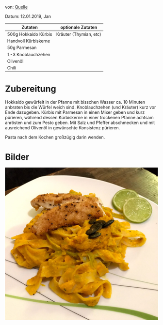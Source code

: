 von: [Quelle](https://deeskueche.de/2018/09/09/kuerbispesto/)

Datum: 12.01.2019, Jan

| **Zutaten**          | **optionale Zutaten**  |
|----------------------|------------------------|
| 500g Hokkaido Kürbis | Kräuter (Thymian, etc) |
| Handvoll Kürbiskerne |                        |
| 50g Parmesan         |                        |
| 1-3 Knoblauchzehen   |                        |
| Olivenöl             |                        |
| Chili                |                        |

# Zubereitung

Hokkaido gewürfelt in der Pfanne mit bisschen Wasser ca. 10 Minuten anbraten bis die Würfel weich sind. Knoblauchzehen (und Kräuter) kurz vor Ende dazugeben. Kürbis mit Parmesan in einen Mixer geben und kurz pürieren, während dessen Kürbiskerne in einer trockenen Pfanne achtsam anrösten und zum Pesto geben. Mit Salz und Pfeffer abschmecken und mit ausreichend Olivenöl in gewünschte Konsistenz pürieren.

Pasta nach dem Kochen großzügig darin wenden.

# Bilder

![IMG_8227.jpg](files/57f2b3cb-4bb6-45c4-90c4-5b85e5d229c2/IMG_8227.jpg)